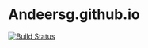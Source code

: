 # Andeersg.github.io
[![Build Status](https://travis-ci.org/andeersg/andeersg.github.io.svg)](https://travis-ci.org/andeersg/andeersg.github.io)
